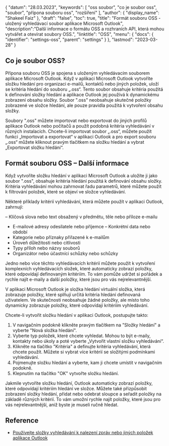 {
"datum": "28.03.2023",
  "keywords": [
"oss soubor",
"co je soubor oss",
"soubor",
"přípona souboru oss",
"rozšíření"
],
  "author": {
"display_name": "Shakeel Faiz"
},
"draft": "false",
"toc": true,
"title": "Formát souboru OSS - uložený vyhledávací soubor aplikace Microsoft Outlook",
  "description":"Další informace o formátu OSS a rozhraních API, která mohou vytvářet a otevírat soubory OSS.",
  "linktitle": "OSS",
  "menu": {
    "docs": {
      "identifier": "settings-oss",
      "parent": "settings"
}
},
"lastmod": "2023-03-28"
}

## Co je soubor OSS?

Přípona souboru OSS je spojena s uloženým vyhledávacím souborem aplikace Microsoft Outlook. Když v aplikaci Microsoft Outlook vytvoříte složku hledání pro organizaci e-mailů, kontaktů nebo jiných položek, uloží se kritéria hledání do souboru „.oss“. Tento soubor obsahuje kritéria použitá k definování složky hledání a aplikace Outlook jej používá k dynamickému zobrazení obsahu složky. Soubor ".oss" neobsahuje skutečné položky zobrazené ve složce hledání, ale pouze pravidla použitá k vytvoření obsahu složky.

Soubory ".oss" můžete importovat nebo exportovat do jiných profilů aplikace Outlook nebo počítačů a použít podobná kritéria vyhledávání v různých instalacích. Chcete-li importovat soubor „.oss“, můžete použít funkci „Importovat a exportovat“ v aplikaci Outlook a pro export souboru „.oss“ můžete kliknout pravým tlačítkem na složku hledání a vybrat „Exportovat složku hledání“.

## Formát souboru OSS – Další informace

Když vytvoříte složku hledání v aplikaci Microsoft Outlook a uložíte ji jako soubor ".oss", obsahuje kritéria hledání použitá k definování obsahu složky. Kritéria vyhledávání mohou zahrnovat řadu parametrů, které můžete použít k filtrování položek, které se objeví ve složce vyhledávání.

Některé příklady kritérií vyhledávání, která můžete použít v aplikaci Outlook, zahrnují:

– Klíčová slova nebo text obsažený v předmětu, těle nebo příloze e-mailu
- E-mailové adresy odesílatele nebo příjemce
– Konkrétní data nebo období
- Kategorie nebo příznaky přiřazené k e-mailům
- Úroveň důležitosti nebo citlivosti
- Typy příloh nebo názvy souborů
- Organizátor nebo účastníci schůzky nebo schůzky

Jedno nebo více těchto vyhledávacích kritérií můžete použít k vytvoření komplexních vyhledávacích složek, které automaticky zobrazí položky, které odpovídají definovaným kritériím. To vám pomůže udržet si pořádek a rychle najít e-maily a další položky, které jsou pro vás nejrelevantnější.

V aplikaci Microsoft Outlook je složka hledání virtuální složka, která zobrazuje položky, které splňují určitá kritéria hledání definovaná uživatelem. Ve skutečnosti neobsahuje žádné položky, ale místo toho dynamicky zobrazuje položky, které odpovídají kritériím vyhledávání.

Chcete-li vytvořit složku hledání v aplikaci Outlook, postupujte takto:

1. V navigačním podokně klikněte pravým tlačítkem na "Složky hledání" a vyberte "Nová složka hledání".
2. Vyberte typ položek, které chcete vyhledat. Mohou to být e-maily, kontakty nebo úkoly a poté vyberte „Vytvořit vlastní složku vyhledávání“.
3. Klikněte na tlačítko "Kritéria" a definujte kritéria vyhledávání, která chcete použít. Můžete si vybrat více kritérií se složitými podmínkami vyhledávání.
4. Pojmenujte složku hledání a vyberte, kam ji chcete umístit v navigačním podokně.
5. Klepnutím na tlačítko "OK" vytvořte složku hledání.

Jakmile vytvoříte složku hledání, Outlook automaticky zobrazí položky, které odpovídají kritériím hledání ve složce. Můžete také přizpůsobit zobrazení složky hledání, přidat nebo odebrat sloupce a seřadit položky na základě různých kritérií. To vám umožní rychle najít položky, které jsou pro vás nejrelevantnější, aniž byste je museli ručně hledat.

## Reference
* [Používejte složky vyhledávání k nalezení zpráv nebo jiných položek aplikace Outlook](https://support.microsoft.com/en-us/office/use-search-folders-to-find-messages-or-other-outlook-items-c1807038-01e4-475e-8869-0ccab0a56dc5)

